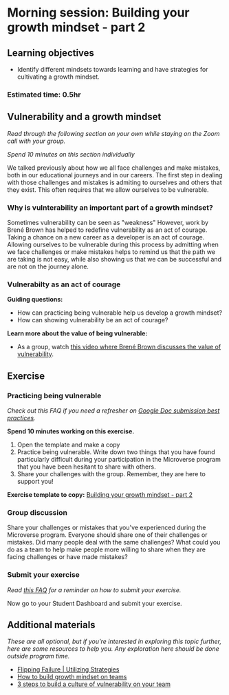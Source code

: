# Morning session: Building your growth mindset - part 2

## Learning objectives

- Identify different mindsets towards learning and have strategies for cultivating a growth mindset.

### **Estimated time**: 0.5hr

## Vulnerability and a growth mindset

*Read through the following section on your own while staying on the Zoom call with your group.* 

*Spend 10 minutes on this section individually*

We talked previously about how we all face challenges and make mistakes, both in our educational journeys and in our careers. The first step in dealing with those challenges and mistakes is admiting to ourselves and others that they exist. This often requires that we allow ourselves to be vulnerable. 

### Why is vulnterability an important part of a growth mindset?

Sometimes vulnerability can be seen as "weakness" However, work by Brené Brown has helped to redefine vulnerability as an act of courage. Taking a chance on a new career as a developer is an act of courage. Allowing ourselves to be vulnerable during this process by admitting when we face challenges or make mistakes helps to remind us that the path we are taking is not easy, while also showing us that we can be successful and are not on the journey alone.  

### Vulnerabilty as an act of courage

**Guiding questions:**

- How can practicing being vulnerable help us develop a growth mindset?
- How can showing vulnerability be an act of courage?

**Learn more about the value of being vulnerable:**

- As a group, watch [this video where Brené Brown discusses the value of vulnerability](https://www.youtube.com/watch?v=ZkDaKKkFi6Y).

## Exercise

### Practicing being vulnerable

*Check out this FAQ if you need a refresher on [Google Doc submission best practices](https://microverse.zendesk.com/hc/en-us/articles/360063156813).*

**Spend 10 minutes working on this exercise.**

1. Open the template and make a copy
2. Practice being vulnerable. Write down two things that you have found particularly difficult during your participation in the Microverse program that you have been hesitant to share with others.  
3. Share your challenges with the group. Remember, they are here to support you!

**Exercise template to copy:** [Building your growth mindset - part 2](https://docs.google.com/document/d/1DPg12nwQivAiB8lS2XHBvyYRu0gGC0kb21x7ve9ZCKg/edit#)

### Group discussion

Share your challenges or mistakes that you've experienced during the Microverse program. Everyone should share one of their challenges or mistakes. Did many people deal with the same challenges? What could you do as a team to help make people more willing to share when they are facing challenges or have made mistakes? 

### Submit your exercise

*Read [this FAQ](https://microverse.zendesk.com/hc/en-us/articles/360061344234) for a reminder on how to submit your exercise.* 

Now go to your Student Dashboard and submit your exercise.

## Additional materials

*These are all optional, but if you're interested in exploring this topic further, here are some resources to help you. Any exploration here should be done outside program time.*

- [Flipping Failure | Utilizing Strategies](https://flippingfailure.mit.edu/strategies/)
- [How to build growth mindset on teams](https://galenemanuele.com/blog/growth-mindset-vs-fixed-mindset)
- [3 steps to build a culture of vulnerability on your team](https://www.advisory.com/en/daily-briefing/2020/07/14/vulnerability)
